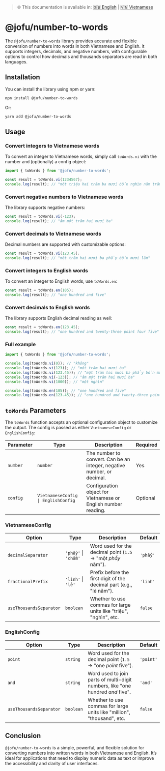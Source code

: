 > 🌐 This documentation is available in: [🇬🇧 English](./README.md) | [🇻🇳 Vietnamese](./README_vi.md)

# @jofu/number-to-words

The `@jofu/number-to-words` library provides accurate and flexible conversion of numbers into words in both Vietnamese and English. It supports integers, decimals, and negative numbers, with configurable options to control how decimals and thousands separators are read in both languages.

## Installation

You can install the library using npm or yarn:

```bash
npm install @jofu/number-to-words
```

Or:

```bash
yarn add @jofu/number-to-words
```

## Usage

### Convert integers to Vietnamese words

To convert an integer to Vietnamese words, simply call `toWords.vi` with the number and (optionally) a config object:

```typescript
import { toWords } from '@jofu/number-to-words';

const result = toWords.vi(1234567);
console.log(result); // "một triệu hai trăm ba mươi bốn nghìn năm trăm sáu mươi bảy"
```

### Convert negative numbers to Vietnamese words

The library supports negative numbers:

```typescript
const result = toWords.vi(-123);
console.log(result); // "âm một trăm hai mươi ba"
```

### Convert decimals to Vietnamese words

Decimal numbers are supported with customizable options:

```typescript
const result = toWords.vi(123.45);
console.log(result); // "một trăm hai mươi ba phẩy bốn mươi lăm"
```

### Convert integers to English words

To convert an integer to English words, use `toWords.en`:

```typescript
const result = toWords.en(105);
console.log(result); // "one hundred and five"
```

### Convert decimals to English words

The library supports English decimal reading as well:

```typescript
const result = toWords.en(123.45);
console.log(result); // "one hundred and twenty-three point four five"
```

### Full example

```typescript
import { toWords } from '@jofu/number-to-words';

console.log(toWords.vi(0)); // "không"
console.log(toWords.vi(123)); // "một trăm hai mươi ba"
console.log(toWords.vi(123.45)); // "một trăm hai mươi ba phẩy bốn mươi lăm"
console.log(toWords.vi(-123)); // "âm một trăm hai mươi ba"
console.log(toWords.vi(1000)); // "một nghìn"

console.log(toWords.en(105)); // "one hundred and five"
console.log(toWords.en(123.45)); // "one hundred and twenty-three point four five"
```

## `toWords` Parameters

The `toWords` function accepts an optional configuration object to customize the output. The config is passed as either `VietnameseConfig` or `EnglishConfig`:

| Parameter | Type                                | Description                                                            | Required |
| --------- | ----------------------------------- | ---------------------------------------------------------------------- | -------- |
| `number`  | `number`                            | The number to convert. Can be an integer, negative number, or decimal. | Yes      |
| `config`  | `VietnameseConfig \| EnglishConfig` | Configuration object for Vietnamese or English number reading.         | Optional |

### VietnameseConfig

| Option                  | Type                 | Description                                                         | Default  |
| ----------------------- | -------------------- | ------------------------------------------------------------------- | -------- |
| `decimalSeparator`      | `'phẩy'` \| `'chấm'` | Word used for the decimal point (`1.5` → "một _phẩy_ năm").         | `'phẩy'` |
| `fractionalPrefix`      | `'linh'` \| `'lẻ'`   | Prefix before the first digit of the decimal part (e.g., "lẻ năm"). | `'linh'` |
| `useThousandsSeparator` | `boolean`            | Whether to use commas for large units like "triệu", "nghìn", etc.   | `false`  |

### EnglishConfig

| Option                  | Type      | Description                                                                    | Default   |
| ----------------------- | --------- | ------------------------------------------------------------------------------ | --------- |
| `point`                 | `string`  | Word used for the decimal point (`1.5` → "one _point_ five").                  | `'point'` |
| `and`                   | `string`  | Word used to join parts of multi-digit numbers, like "one hundred _and_ five". | `'and'`   |
| `useThousandsSeparator` | `boolean` | Whether to use commas for large units like "million", "thousand", etc.         | `false`   |

## Conclusion

`@jofu/number-to-words` is a simple, powerful, and flexible solution for converting numbers into written words in both Vietnamese and English. It’s ideal for applications that need to display numeric data as text or improve the accessibility and clarity of user interfaces.
